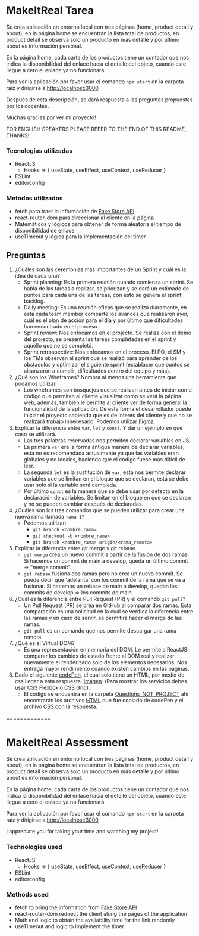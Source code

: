 # MakeItReal Tarea

Se crea aplicación en entorno local con tres páginas (home, product detail y about), en la página home se encuentran la lista total de productos, en product detail se observa solo un producto en más detalle y por último about es información personal.

En la página home, cada carta de los productos tiene un contador que nos indica la disponibilidad del enlace hacia el detalle del objeto, cuando este llegue a cero el enlace ya no funcionará.

Para ver la aplicación por favor usar el comando `npm start` en la carpeta raíz y dirigirse a [http://localhost:3000](http://localhost:3000)

Después de esta descripción, se dará respuesta a las preguntas propuestas por los docentes.

Muchas gracias por ver mi proyecto!

FOR ENGLISH SPEAKERS PLEASE REFER TO THE END OF THIS README, THANKS!

### Tecnologías utilizadas
- ReactJS
  - Hooks => { useState, useEffect, useContext, useReducer }
- ESLint
- editorconfig

### Metodos utilizados
- fetch para traer la información de [Fake Store API](https://fakestoreapi.com/)
- react-router-dom para direccionar al cliente en la página
- Matemáticos y lógicos para obtener de forma aleatoria el tiempo de disponibilidad de enlace
- useTimeout y lógica para la implementación del timer

## Preguntas
1. ¿Cuáles son las ceremonias más importantes de un Sprint y cuál es la idea de cada una?
   - Sprint planning: Es la primera reunión cuando comienza un sprint. Se habla de las tareas a realizar, se priorizan y se dará un estimado de puntos para cada una de las tareas, con esto se genera el sprint backlog.
   - Daily meeting: Es una reunión eficas que se realiza diaramente, en esta cada team member comparte los avances que realizaron ayer, cuál es el plan de acción para el día y por último que dificultades han encontrado en el proceso.
   - Sprint review: Nos enfocamos en el projecto. Se realiza con el demo del projecto, se presenta las tareas completadas en el sprint y aquello que no se completó.
   - Sprint retrospective: Nos enfocamos en el proceso. El PO, el SM y los TMs observan el sprint que se realizó para aprender de los obstaculos y optimizar el siguiente sprint (establacer que puntos se alcanzaron a cumplir, dificultades dentro del equipo y más).
2. ¿Qué son los Wireframes? Nombra al menos una herramienta que podamos utilizar.
   - Los wireframes son bosquejos que se realizan antes de iniciar con el código que permiten al cliente visualizar como se verá la página web, además, también le permite al cliente ver de forma general la funcionalidad de la aplicación. De esta forma el desarrollador puede iniciar el proyecto sabiendo que es de interés del cliente y que no se realizará trabajo innecesario. Podemos utilizar [Figma](https://www.figma.com/)
3. Explicar la diferencia entre `var`, `let` y `const`. Y dar un ejemplo en qué caso se utilizará.
   - Las tres palabras reservadas nos permiten declarar variables en JS.
    - La primera `var` era la forma antigüa manera de declarar variables, esta no es recomendada actualmente ya que las variables eran globales y no locales, haciendo que el código fuese más difícil de leer.
    - La segunda `let` es la sustitución de `var`, esta nos permite declarar variables que se limitan en el bloque que se declaran, está se debe usar solo si la variable será cambiada.
    - Por último `const` es la manera que se debe usar por defecto en la declaración de variables. Se limitan en el bloque en que se declaran y no se pueden cambiar después de declaradas.
4. ¿Cuáles son los tres comandos que se pueden utilizar para crear una nueva rama llamada `rama-1`?
   - Podemos utilizar:
     - `git branch <nombre_rama>`
     - `git checkout -b <nombre_rama>`
     - `git branch <nombre_rama> origin/<rama_remota>`
5. Explicar la diferencia entre git merge y git rebase.
   - `git merge` crea un nuevo commit a partir de la fusión de dos ramas. Si hacemos un commit de main a develop, queda un último commit => "merge commit".
   - `git rebase` fusiona dos ramas pero no crea un nuevo commit. Se puede decir que 'adelanta' con los commit de la rama que se va a fusionar. Si hacemos un rebase de main a develop, quedan los commits de develop => los commits de main.
6. ¿Cuál es la diferencia entre Pull Request (PR) y el comando `git pull`?
   - Un Pull Request (PR) se crea en GitHub al comparar dos ramas. Esta comparación es una solicitud en la cual se verifica la diferencia entre las ramas y en caso de servir, se permitirá hacer el merge de las ramas.
   - `git pull` es un comando que nos permite descargar una rama remota.
7. ¿Qué es el Virtual DOM?
   - Es una representación en memoria del DOM. Le permite a ReactJS comparar los cambios de estado frente al DOM real y realizar nuevamente el renderizado solo de los elementos necesarios. Nos entrega mayor rendimiento cuando existen cambios en las páginas.
8. Dado el siguiente [codePen](https://codepen.io/cristian-makeitreal/pen/NWadqqa?editors=1100), el cual solo tiene un HTML, por medio de css llegar a esta respuesta. [Imagen](https://github.com/makeitrealcamp/assesment-1-programa-top/blob/main/assets/services-section.gif). (Para mostrar los servicios debes usar CSS Flexbox o CSS Grid).
   - El código se encuentra en la carpeta [Questions_NOT_PROJECT](./Questions_NOT_PROJECT/) ahí encontrarán los archivos [HTML](./Questions_NOT_PROJECT/assessment.html) que fue copiado de codePen y el archivo [CSS](./Questions_NOT_PROJECT/assessment.css) con la respuesta.

=============

# MakeItReal Assessment

Se crea aplicación en entorno local con tres páginas (home, product detail y about), en la página home se encuentran la lista total de productos, en product detail se observa solo un producto en más detalle y por último about es información personal.

En la página home, cada carta de los productos tiene un contador que nos indica la disponibilidad del enlace hacia el detalle del objeto, cuando este llegue a cero el enlace ya no funcionará.

Para ver la aplicación por favor usar el comando `npm start` en la carpeta raíz y dirigirse a [http://localhost:3000](http://localhost:3000)

I appreciate you for taking your time and watching my project!

### Technologies used
- ReactJS
  - Hooks => { useState, useEffect, useContext, useReducer }
- ESLint
- editorconfig

### Methods used
- fetch to bring the information from [Fake Store API](https://fakestoreapi.com/)
- react-router-dom redirect the client along the pages of the application
- Math and logic to obtain the availability time for the link randomly
- useTimeout and logic to implement the timer
